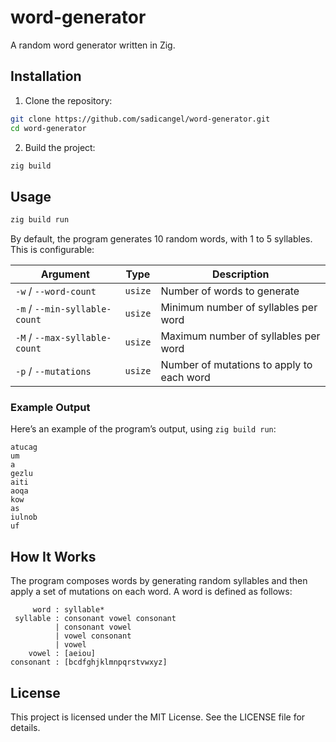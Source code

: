 # word-generator

A random word generator written in Zig.

## Installation

1. Clone the repository:
```sh
git clone https://github.com/sadicangel/word-generator.git
cd word-generator
```

2. Build the project:
```sh
zig build
```

## Usage

```sh
zig build run
```

By default, the program generates 10 random words, with 1 to 5 syllables. This is configurable:

| Argument                      | Type    | Description                               |
|-------------------------------|---------|-------------------------------------------|
| `-w` / `--word-count`         | `usize` | Number of words to generate               |
| `-m` / `--min-syllable-count` | `usize` | Minimum number of syllables per word      |
| `-M` / `--max-syllable-count` | `usize` | Maximum number of syllables per word      |
| `-p` / `--mutations`          | `usize` | Number of mutations to apply to each word |

### Example Output
Here’s an example of the program’s output, using `zig build run`:
```
atucag
um
a
gezlu
aiti
aoqa
kow
as
iulnob
uf
```

## How It Works
The program composes words by generating random syllables and then apply a set of mutations on each word.
A word is defined as follows:
```
     word : syllable*
 syllable : consonant vowel consonant
          | consonant vowel
          | vowel consonant
          | vowel
    vowel : [aeiou]
consonant : [bcdfghjklmnpqrstvwxyz]
```

## License
This project is licensed under the MIT License. See the LICENSE file for details.